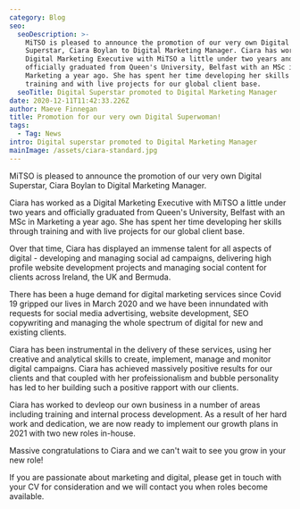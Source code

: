 ```yaml
---
category: Blog
seo:
  seoDescription: >-
    MiTSO is pleased to announce the promotion of our very own Digital
    Superstar, Ciara Boylan to Digital Marketing Manager. Ciara has worked as a
    Digital Marketing Executive with MiTSO a little under two years and
    officially graduated from Queen's University, Belfast with an MSc in
    Marketing a year ago. She has spent her time developing her skills through
    training and with live projects for our global client base.
  seoTitle: Digital Superstar promoted to Digital Marketing Manager
date: 2020-12-11T11:42:33.226Z
author: Maeve Finnegan
title: Promotion for our very own Digital Superwoman!
tags:
  - Tag: News
intro: Digital superstar promoted to Digital Marketing Manager
mainImage: /assets/ciara-standard.jpg
---
```

MiTSO is pleased to announce the promotion of our very own Digital Superstar, Ciara Boylan to Digital Marketing Manager.

Ciara has worked as a Digital Marketing Executive with MiTSO a little under two years and officially graduated from Queen's University, Belfast with an MSc in Marketing a year ago. She has spent her time developing her skills through training and with live projects for our global client base.

Over that time, Ciara has displayed an immense talent for all aspects of digital - developing and managing social ad campaigns, delivering high profile website development projects and managing social content for clients across Ireland, the UK and Bermuda.

There has been a huge demand for digital marketing services since Covid 19 gripped our lives in March 2020 and we have been innundated with requests for social media advertising, website development, SEO copywriting and managing the whole spectrum of digital for new and existing clients.

Ciara has been instrumental in the delivery of these services, using her creative and analytical skills to create, implement, manage and monitor digital campaigns. Ciara has achieved massively positive results for our clients and that coupled with her profeissionalism and bubble personality has led to her building such a positive rapport with our clients.

Ciara has worked to devleop our own business in a number of areas including training and internal process development. As a result of her hard work and dedication, we are now ready to implement our growth plans in 2021 with two new roles in-house.

Massive congratulations to Ciara and we can't wait to see you grow in your new role!

If you are passionate about marketing and digital, please get in touch with your CV for consideration and we will contact you when roles become available.
